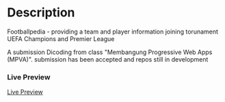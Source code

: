 # Description
Footballpedia - providing a team and player information joining torunament UEFA Champions and Premier League

A submission Dicoding from class "Membangung Progressive Web Apps (MPVA)". submission has been accepted and repos still in development

### Live Preview

[Live Preview](https://footballpedia-4a00a.web.app/)
